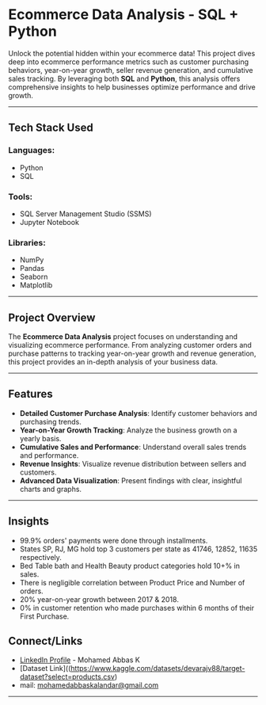 # Ecommerce Data Analysis - SQL + Python

Unlock the potential hidden within your ecommerce data! This project dives deep into ecommerce performance metrics such as customer purchasing behaviors, year-on-year growth, seller revenue generation, and cumulative sales tracking. By leveraging both **SQL** and **Python**, this analysis offers comprehensive insights to help businesses optimize performance and drive growth.

---
## Tech Stack Used

### Languages:
- Python
- SQL

### Tools:
- SQL Server Management Studio (SSMS)
- Jupyter Notebook

### Libraries:
- NumPy
- Pandas
- Seaborn
- Matplotlib

---

## Project Overview

The **Ecommerce Data Analysis** project focuses on understanding and visualizing ecommerce performance. From analyzing customer orders and purchase patterns to tracking year-on-year growth and revenue generation, this project provides an in-depth analysis of your business data. 

---

## Features

- **Detailed Customer Purchase Analysis**: Identify customer behaviors and purchasing trends.
- **Year-on-Year Growth Tracking**: Analyze the business growth on a yearly basis.
- **Cumulative Sales and Performance**: Understand overall sales trends and performance.
- **Revenue Insights**: Visualize revenue distribution between sellers and customers.
- **Advanced Data Visualization**: Present findings with clear, insightful charts and graphs.

---

## Insights

- 99.9% orders' payments were done through installments.
- States SP, RJ, MG hold top 3 customers per state as 41746, 12852, 11635 respectively.
- Bed Table bath and Health Beauty product categories hold 10+% in sales.
- There is negligible correlation between Product Price and Number of orders.
- 20% year-on-year growth between 2017 & 2018.
- 0% in customer retention who made purchases within 6 months of their First Purchase.

## Connect/Links

- [LinkedIn Profile](https://www.linkedin.com/in/mohamed-abbas-k/) - Mohamed Abbas K
- [Dataset Link]((https://www.kaggle.com/datasets/devarajv88/target-dataset?select=products.csv)
- mail: mohamedabbaskalandar@gmail.com


---

